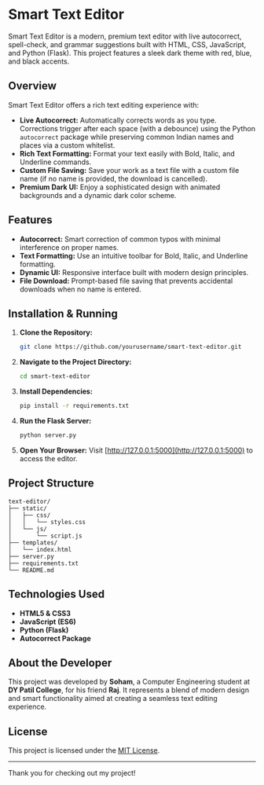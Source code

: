 
# Smart Text Editor

Smart Text Editor is a modern, premium text editor with live autocorrect, spell-check, and grammar suggestions built with HTML, CSS, JavaScript, and Python (Flask). This project features a sleek dark theme with red, blue, and black accents.

## Overview

Smart Text Editor offers a rich text editing experience with:
- **Live Autocorrect:** Automatically corrects words as you type. Corrections trigger after each space (with a debounce) using the Python `autocorrect` package while preserving common Indian names and places via a custom whitelist.
- **Rich Text Formatting:** Format your text easily with Bold, Italic, and Underline commands.
- **Custom File Saving:** Save your work as a text file with a custom file name (if no name is provided, the download is cancelled).
- **Premium Dark UI:** Enjoy a sophisticated design with animated backgrounds and a dynamic dark color scheme.

## Features

- **Autocorrect:** Smart correction of common typos with minimal interference on proper names.
- **Text Formatting:** Use an intuitive toolbar for Bold, Italic, and Underline formatting.
- **Dynamic UI:** Responsive interface built with modern design principles.
- **File Download:** Prompt-based file saving that prevents accidental downloads when no name is entered.

## Installation & Running

1. **Clone the Repository:**
   ```bash
   git clone https://github.com/yourusername/smart-text-editor.git

2. **Navigate to the Project Directory:**
   ```bash
   cd smart-text-editor
   ```
3. **Install Dependencies:**
   ```bash
   pip install -r requirements.txt
   ```
4. **Run the Flask Server:**
   ```bash
   python server.py
   ```
5. **Open Your Browser:**
   Visit [http://127.0.0.1:5000](http://127.0.0.1:5000) to access the editor.

## Project Structure

```
text-editor/
├── static/
│   ├── css/
│   │   └── styles.css
│   └── js/
│       └── script.js
├── templates/
│   └── index.html
├── server.py
├── requirements.txt
└── README.md
```

## Technologies Used

- **HTML5 & CSS3**
- **JavaScript (ES6)**
- **Python (Flask)**
- **Autocorrect Package**

## About the Developer

This project was developed by **Soham**, a Computer Engineering student at **DY Patil College**, for his friend **Raj**. It represents a blend of modern design and smart functionality aimed at creating a seamless text editing experience.

## License

This project is licensed under the [MIT License](LICENSE).

---

Thank you for checking out my project!
```

